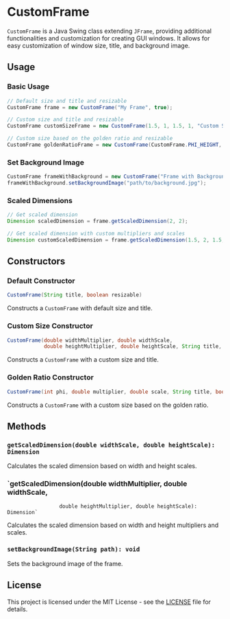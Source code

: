 # CustomFrame

`CustomFrame` is a Java Swing class extending `JFrame`, providing additional functionalities and customization for creating GUI windows. It allows for easy customization of window size, title, and background image.

## Usage

### Basic Usage

```java
// Default size and title and resizable
CustomFrame frame = new CustomFrame("My Frame", true);

// Custom size and title and resizable
CustomFrame customSizeFrame = new CustomFrame(1.5, 1, 1.5, 1, "Custom Size Frame", true);

// Custom size based on the golden ratio and resizable
CustomFrame goldenRatioFrame = new CustomFrame(CustomFrame.PHI_HEIGHT, 1, 1, "Golden Ratio Frame", true);
```

### Set Background Image

```java
CustomFrame frameWithBackground = new CustomFrame("Frame with Background", true);
frameWithBackground.setBackgroundImage("path/to/background.jpg");
```

### Scaled Dimensions

```java
// Get scaled dimension
Dimension scaledDimension = frame.getScaledDimension(2, 2);

// Get scaled dimension with custom multipliers and scales
Dimension customScaledDimension = frame.getScaledDimension(1.5, 2, 1.5, 2);
```

## Constructors

### Default Constructor

```java
CustomFrame(String title, boolean resizable)
```

Constructs a `CustomFrame` with default size and title.

### Custom Size Constructor

```java
CustomFrame(double widthMultiplier, double widthScale,
            double heightMultiplier, double heightScale, String title, boolean resizable)
```

Constructs a `CustomFrame` with a custom size and title.

### Golden Ratio Constructor

```java
CustomFrame(int phi, double multiplier, double scale, String title, boolean resizable)
```

Constructs a `CustomFrame` with a custom size based on the golden ratio.

## Methods

### `getScaledDimension(double widthScale, double heightScale): Dimension`

Calculates the scaled dimension based on width and height scales.

### `getScaledDimension(double widthMultiplier, double widthScale,
                     double heightMultiplier, double heightScale): Dimension`

Calculates the scaled dimension based on width and height multipliers and scales.

### `setBackgroundImage(String path): void`

Sets the background image of the frame.

## License

This project is licensed under the MIT License - see the [LICENSE](LICENSE.md) file for details.
```